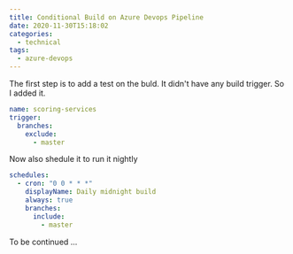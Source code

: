 ```yaml
---
title: Conditional Build on Azure Devops Pipeline
date: 2020-11-30T15:18:02
categories:
  - technical
tags:
  - azure-devops
---
```



The first step is to add a test on the buld. It didn't have any build trigger. So I added it.

```yaml
name: scoring-services
trigger:
  branches:
    exclude:
      - master

```

Now also shedule it to run it nightly

```yaml
schedules:
  - cron: "0 0 * * *"
    displayName: Daily midnight build
    always: true
    branches:
      include:
        - master
```

To be continued ...

